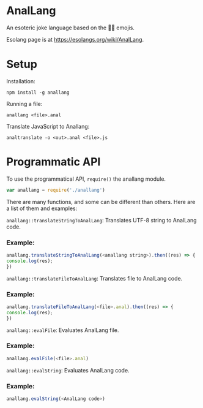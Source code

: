 # AnalLang
An esoteric joke language based on the 🍑🍆 emojis.

Esolang page is at https://esolangs.org/wiki/AnalLang.

# Setup
Installation:

`npm install -g anallang `

Running a file:

`anallang <file>.anal`

Translate JavaScript to Anallang:

`analtranslate -o <out>.anal <file>.js `

# Programmatic API
To use the programmatical API, `require()` the anallang module.
```js
var anallang = require('./anallang')
```

There are many functions, and some can be different than others.
Here are a list of them and examples:

`anallang::translateStringToAnalLang`: Translates UTF-8 string to AnalLang code.

### Example:
```js
anallang.translateStringToAnalLang(<anallang string>).then((res) => {
console.log(res);
})
```

`anallang::translateFileToAnalLang`: Translates file to AnalLang code.

### Example:
```js
anallang.translateFileToAnalLang(<file>.anal).then((res) => {
console.log(res);
})
```

`anallang::evalFile`: Evaluates AnalLang file.

### Example:
```js
anallang.evalFile(<file>.anal)
```

`anallang::evalString`: Evaluates AnalLang code.

### Example:
```js
anallang.evalString(<AnalLang code>)
```
